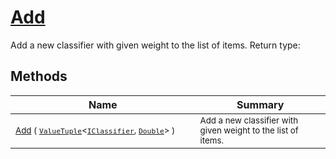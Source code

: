 # [Add](./WeightedClassifier-100663869.md)

Add a new classifier with given weight to the list of items.
Return type:
## Methods

| Name | Summary | 
| --- | --- | 
| <sub>[Add](./WeightedClassifier-100663869.md) ( [`ValueTuple`](https://docs.microsoft.com/en-us/dotnet/api/System.ValueTuple-2)\<[`IClassifier`](./../../../Pipeline/IClassifier.md), [`Double`](https://docs.microsoft.com/en-us/dotnet/api/System.Double)> )</sub><img width=200/>| <sub>Add a new classifier with given weight to the list of items.</sub>| <br>



